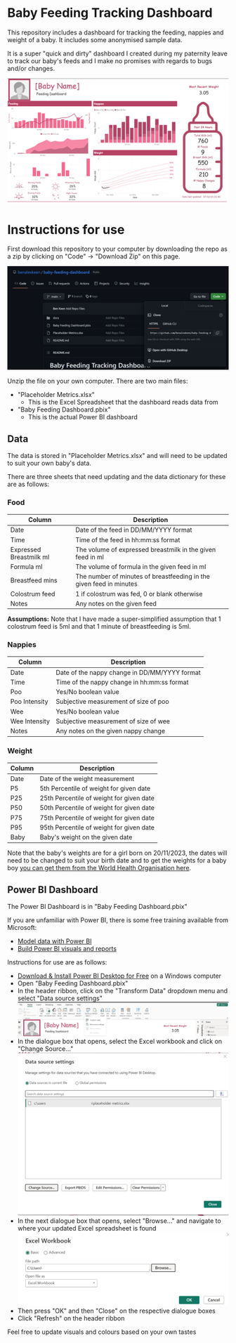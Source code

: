 # Baby Feeding Tracking Dashboard

This repository includes a dashboard for tracking the feeding, nappies and weight of a baby. It includes some anonymised sample data.

It is a super "quick and dirty" dashboard I created during my paternity leave to track our baby's feeds and I make no promises with regards to bugs and/or changes.

![Baby feeding tracking dashboard screenshot](docs/dashboard_screenshot.png)

# Instructions for use

First download this repository to your computer by downloading the repo as a zip by clicking on "Code" -> "Download Zip" on this page.

![Repo screenshot](docs/download_repo_screenshot.png)

Unzip the file on your own computer. There are two main files:
- "Placeholder Metrics.xlsx"
  - This is the Excel Spreadsheet that the dashboard reads data from
- "Baby Feeding Dashboard.pbix"
  - This is the actual Power BI dashboard

## Data

The data is stored in "Placeholder Metrics.xlsx" and will need to be updated to suit your own baby's data. 

There are three sheets that need updating and the data dictionary for these are as follows:

### Food

| Column                  | Description                                                         |
|-------------------------|---------------------------------------------------------------------|
| Date                    | Date of the feed in DD/MM/YYYY format                               |
| Time                    | Time of the feed in hh:mm:ss format                                 |
| Expressed Breastmilk ml | The volume of expressed breastmilk in the given feed in ml          |
| Formula ml              | The volume of formula in the given feed in ml                       |
| Breastfeed mins         | The number of minutes of breastfeeding in the given feed in minutes |
| Colostrum feed          | 1 if colostrum was fed, 0 or blank otherwise                        |
| Notes                   | Any notes on the given feed                                         |

**Assumptions:** Note that I have made a super-simplified assumption that 1 colostrum feed is 5ml and that 1 minute of breastfeeding is 5ml.

### Nappies

| Column        | Description                                   |
|---------------|-----------------------------------------------|
| Date          | Date of the nappy change in DD/MM/YYYY format |
| Time          | Time of the nappy change in hh:mm:ss format   |
| Poo           | Yes/No boolean value                          |
| Poo Intensity | Subjective measurement of size of poo         |
| Wee           | Yes/No boolean value                          |
| Wee Intensity | Subjective measurement of size of wee         |
| Notes         | Any notes on the given nappy change           |

### Weight

| Column | Description                              |
|--------|------------------------------------------|
| Date   | Date of the weight measurement           |
| P5     | 5th Percentile of weight for given date  |
| P25    | 25th Percentile of weight for given date |
| P50    | 50th Percentile of weight for given date |
| P75    | 75th Percentile of weight for given date |
| P95    | 95th Percentile of weight for given date |
| Baby   | Baby's weight on the given date          |

Note that the baby's weights are for a girl born on 20/11/2023, the dates will need to be changed to suit your birth date and to get the weights for a baby boy [you can get them from the World Health Organisation here](https://www.who.int/tools/child-growth-standards/standards/weight-for-age).

## Power BI Dashboard

The Power BI Dashboard is in "Baby Feeding Dashboard.pbix"

If you are unfamiliar with Power BI, there is some free training available from Microsoft:
- [Model data with Power BI](https://learn.microsoft.com/en-us/training/paths/model-data-power-bi/)
- [Build Power BI visuals and reports](https://learn.microsoft.com/en-us/training/paths/build-power-bi-visuals-reports/)

Instructions for use are as follows:
- [Download & Install Power BI Desktop for Free](https://powerbi.microsoft.com/en-us/downloads/) on a Windows computer
- Open "Baby Feeding Dashboard.pbix"
- In the header ribbon, click on the "Transform Data" dropdown menu and select "Data source settings"
![Data Source Settings](docs/data_source_settings.png)
- In the dialogue box that opens, select the Excel workbook and click on "Change Source..."
![Data Source Settings](docs/data_source_settings_2.png)
- In the next dialogue box that opens, select "Browse..." and navigate to where your updated Excel spreadsheet is found
![Data Source Settings](docs/data_source_settings_3.png)
- Then press "OK" and then "Close" on the respective dialogue boxes
- Click "Refresh" on the header ribbon

Feel free to update visuals and colours based on your own tastes
